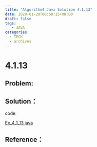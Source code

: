 ```yaml
---
title: "Algorithm4 Java Solution 4.1.13"
date: 2020-01-28T06:59:15+08:00
draft: false
tags:
   - JAVA
categories:
  - TECH
  - archives
---
```



# 4.1.13

## Problem:


## Solution：

code:

[Ex_4_1_13.java](./Ex_4_1_13.java)


## Reference：


